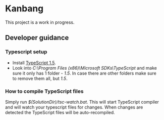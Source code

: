 # Kanbang

This project is a work in progress.

## Developer guidance

### Typescript setup

* Install [TypeScript 1.5](https://visualstudiogallery.msdn.microsoft.com/107f89a0-a542-4264-b0a9-eb91037cf7af).
* Look into *C:\Program Files (x86)\Microsoft SDKs\TypeScript* and make sure it only has 1 folder - *1.5*. In case there are other folders make sure to remove them all, but *1.5*.

### How to compile TypeScript files
Simply run *$(SolutionDir)/tsc-watch.bat*. This will start TypeScript compiler and will watch your typescript files for changes. When changes are detected the TypeScript files will be auto-recompiled.
